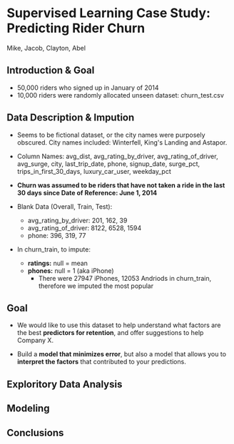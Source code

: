 # Supervised Learning Case Study: <br> Predicting Rider Churn
Mike, Jacob, Clayton, Abel

## Introduction & Goal

* 50,000 riders who signed up in January of 2014
* 10,000 riders were randomly allocated unseen dataset: churn_test.csv

## Data Description & Impution 

* Seems to be fictional dataset, or the city names were purposely obscured. City names included: Winterfell, King's Landing and Astapor.
* Column Names: avg_dist, avg_rating_by_driver, avg_rating_of_driver, avg_surge, city, last_trip_date, phone, signup_date, surge_pct, trips_in_first_30_days, luxury_car_user, weekday_pct

* **Churn was assumed to be riders that have not taken a ride in the last 30 days since Date of Reference: June 1, 2014**

* Blank Data (Overall, Train, Test):
    * avg_rating_by_driver: 201, 162, 39
    * avg_rating_of_driver: 8122, 6528, 1594
    * phone:                396, 319, 77

* In churn_train, to impute:
    * **ratings:**  null = mean
    * **phones:**   null = 1 (aka iPhone)
        * There were 27947 iPhones, 12053 Andriods in churn_train, therefore we imputed the most popular

## Goal

* We would like to use this dataset to help understand what factors are the best **predictors for retention**, and offer suggestions to help Company X. 

* Build a **model that minimizes error**, but also a model that allows you to **interpret the factors** that contributed to your predictions.

## Exploritory Data Analysis


## Modeling 


## Conclusions

